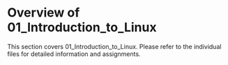 # Overview of 01_Introduction_to_Linux
This section covers 01_Introduction_to_Linux. Please refer to the individual files for detailed information and assignments.
